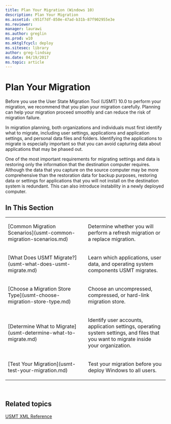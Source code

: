 ```yaml
---
title: Plan Your Migration (Windows 10)
description: Plan Your Migration
ms.assetid: c951f7df-850e-47ad-b31b-87f902955e3e
ms.reviewer: 
manager: laurawi
ms.author: greglin
ms.prod: w10
ms.mktglfcycl: deploy
ms.sitesec: library
author: greg-lindsay
ms.date: 04/19/2017
ms.topic: article
---
```


# Plan Your Migration


Before you use the User State Migration Tool (USMT) 10.0 to perform your migration, we recommend that you plan your migration carefully. Planning can help your migration proceed smoothly and can reduce the risk of migration failure.

In migration planning, both organizations and individuals must first identify what to migrate, including user settings, applications and application settings, and personal data files and folders. Identifying the applications to migrate is especially important so that you can avoid capturing data about applications that may be phased out.

One of the most important requirements for migrating settings and data is restoring only the information that the destination computer requires. Although the data that you capture on the source computer may be more comprehensive than the restoration data for backup purposes, restoring data or settings for applications that you will not install on the destination system is redundant. This can also introduce instability in a newly deployed computer.

## In This Section


<table>
<colgroup>
<col width="50%" />
<col width="50%" />
</colgroup>
<tbody>
<tr class="odd">
<td align="left"><p>[Common Migration Scenarios](usmt-common-migration-scenarios.md)</p></td>
<td align="left"><p>Determine whether you will perform a refresh migration or a replace migration.</p></td>
</tr>
<tr class="even">
<td align="left"><p>[What Does USMT Migrate?](usmt-what-does-usmt-migrate.md)</p></td>
<td align="left"><p>Learn which applications, user data, and operating system components USMT migrates.</p></td>
</tr>
<tr class="odd">
<td align="left"><p>[Choose a Migration Store Type](usmt-choose-migration-store-type.md)</p></td>
<td align="left"><p>Choose an uncompressed, compressed, or hard-link migration store.</p></td>
</tr>
<tr class="even">
<td align="left"><p>[Determine What to Migrate](usmt-determine-what-to-migrate.md)</p></td>
<td align="left"><p>Identify user accounts, application settings, operating system settings, and files that you want to migrate inside your organization.</p></td>
</tr>
<tr class="odd">
<td align="left"><p>[Test Your Migration](usmt-test-your-migration.md)</p></td>
<td align="left"><p>Test your migration before you deploy Windows to all users.</p></td>
</tr>
</tbody>
</table>

 

## Related topics


[USMT XML Reference](usmt-xml-reference.md)

 

 





